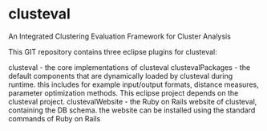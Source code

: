 clusteval
=========

An Integrated Clustering Evaluation Framework for Cluster Analysis

This GIT repository contains three eclipse plugins for clusteval:

clusteval - the core implementations of clusteval
clustevalPackages - the default components that are dynamically loaded by clusteval during runtime. this includes for example input/output formats, distance measures, parameter optimization methods. This eclipse project depends on the clusteval project.
clustevalWebsite - the Ruby on Rails website of clusteval, containing the DB schema. the website can be installed using the standard commands of Ruby on Rails
